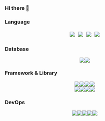### Hi there 👋

<!--
**Yuncodeinside/Yuncodeinside** is a ✨ _special_ ✨ repository because its `README.md` (this file) appears on your GitHub profile.

Here are some ideas to get you started:

- 🔭 I’m currently working on ...
- 🌱 I’m currently learning ...
- 👯 I’m looking to collaborate on ...
- 🤔 I’m looking for help with ...
- 💬 Ask me about ...
- 📫 How to reach me: ...
- 😄 Pronouns: ...
- ⚡ Fun fact: ...
-->
### Language
<div style="display: flex; justify-content: center;">
    <img src="https://img.shields.io/badge/python-3776AB?style=for-the-badge&logo=python&logoColor=yellow" style="margin: 5px;">
    <img src="https://img.shields.io/badge/java-007396?style=for-the-badge&logo=java&logoColor=white" style="margin: 5px;">
    <img src="https://img.shields.io/badge/html5-E34F26?style=for-the-badge&logo=html5&logoColor=white" style="margin: 5px;">
    <img src="https://img.shields.io/badge/css-1572B6?style=for-the-badge&logo=css3&logoColor=white" style="margin: 5px;">
</div>


### Database
<div style="display: flex; justify-content: center;">
    <img src="https://img.shields.io/badge/mysql-4479A1?style=for-the-badge&logo=mysql&logoColor=white">
    <img src="https://img.shields.io/badge/mariaDB-003545?style=for-the-badge&logo=mariaDB&logoColor=white">
</div>

### Framework & Library
<div style="display: flex; justify-content: center;">
    <img src="https://img.shields.io/badge/opencv-%235C3EE8.svg?&style=for-the-badge&logo=opencv&logoColor=white" />
    <img src="https://img.shields.io/badge/numpy-%23013243.svg?&style=for-the-badge&logo=numpy&logoColor=white" />
    <img src="https://img.shields.io/badge/pytorch-%23EE4C2C.svg?&style=for-the-badge&logo=pytorch&logoColor=white" />
    <img src="https://img.shields.io/badge/tensorflow-%23FF6F00.svg?&style=for-the-badge&logo=tensorflow&logoColor=white" />
    
</div>
<div style="display: flex; justify-content: center;">
    <img src="https://img.shields.io/badge/bootstrap-7952B3?style=for-the-badge&logo=bootstrap&logoColor=white">
    <img src="https://img.shields.io/badge/django-092E20?style=for-the-badge&logo=django&logoColor=white">
    <img src="https://img.shields.io/badge/pandas-%23150458.svg?&style=for-the-badge&logo=pandas&logoColor=white" />
    <img src="https://img.shields.io/badge/scikit--learn-%23F7931E.svg?&style=for-the-badge&logo=scikit-learn&logoColor=black" />
</div>

### DevOps
<div style="display: flex; justify-content: center;">  
    <img src="https://img.shields.io/badge/docker-%232496ED.svg?&style=for-the-badge&logo=docker&logoColor=white" />
    <img src="https://img.shields.io/badge/linux-FCC624?style=for-the-badge&logo=linux&logoColor=black">
    <img src="https://img.shields.io/badge/github-181717?style=for-the-badge&logo=github&logoColor=white">
    <img src="https://img.shields.io/badge/notion-%23000000.svg?&style=for-the-badge&logo=notion&logoColor=white" />
    <img src="https://img.shields.io/badge/slack-%234A154B.svg?&style=for-the-badge&logo=slack&logoColor=white" />
    
</div>

